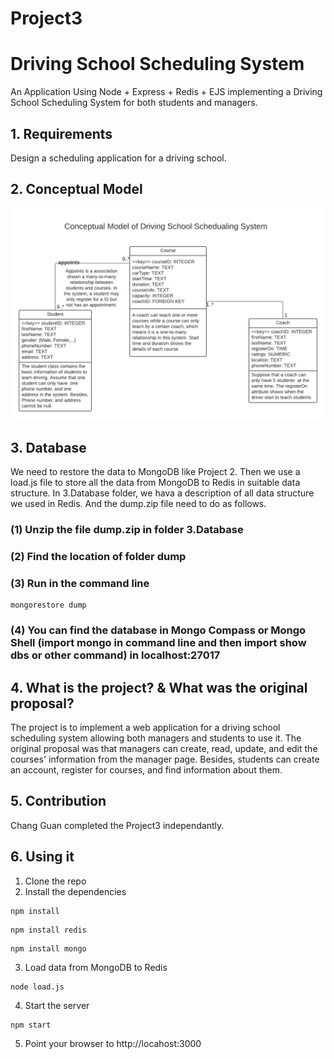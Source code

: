 # Project3

# Driving School Scheduling System
An Application Using Node + Express + Redis + EJS implementing a Driving School Scheduling System for both students and managers.

## 1. Requirements

Design a scheduling application for a driving school. 


## 2. Conceptual Model

![alt text](https://github.com/guanchang98/DatabaseProject2/blob/main/2.ConceptualModel(MongoDB).png?raw=true)

	
## 3. Database

We need to restore the data to MongoDB like Project 2. Then we use a load.js file to store all the data from MongoDB to Redis in suitable data structure. In 3.Database folder, we hava a description of all data structure we used in Redis. And the dump.zip file need to do as follows.

### (1) Unzip the file dump.zip in folder 3.Database

### (2) Find the location of folder dump

### (3) Run in the command line

```
mongorestore dump
```

### (4) You can find the database in Mongo Compass or Mongo Shell (import mongo in command line and then import show dbs or other command) in localhost:27017


## 4. What is the project? & What was the original proposal?

The project is to implement a web application for a driving school scheduling system allowing both managers and students to use it. The original proposal was that managers can create, read, update, and edit the courses' information from the manager page. Besides, students can create an account, register for courses, and find information about them.

## 5. Contribution


Chang Guan completed the Project3 independantly.

	




## 6. Using it

1) Clone the repo
2) Install the dependencies

```
npm install
```
```
npm install redis
```
```
npm install mongo
```

3) Load data from MongoDB to Redis
```
node load.js
```

4) Start the server

```
npm start
```

5) Point your browser to http://locahost:3000



